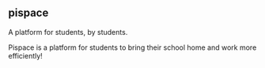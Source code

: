 ## pispace
 A platform for students, by students. 


Pispace is a platform for students to bring their school home and work more efficiently!
